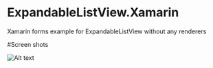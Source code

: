 # ExpandableListView.Xamarin
Xamarin forms example for ExpandableListView without any renderers



#Screen shots 

![Alt text](/screenshots/android.gifraw=true "Android")

